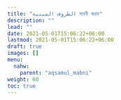 ```yaml
---
title: "الظروف المبنية মাবনী জরফ"
description: ""
lead: ""
date: 2021-05-01T15:06:22+06:00
lastmod: 2021-05-01T15:06:22+06:00
draft: true
images: []
menu: 
  nahw:
    parent: "aqsamul_mabni"
weight: 60
toc: true
---
```



